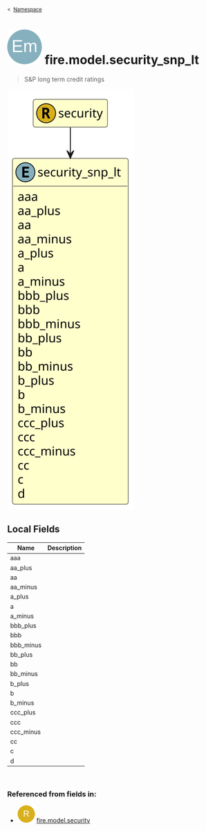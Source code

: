 <sub>&lt;&nbsp; [Namespace](index.md)</sub>
# <img src='images/enumType-lg.svg'/> fire.model.security_snp_lt
>  
>S&P long term credit ratings
> 
<img src='images/fire.model.security_snp_lt.svg'/>


## Local Fields


| Name        | Description |
| ----------- | ----------- |
| aaa |   |
| aa_plus |   |
| aa |   |
| aa_minus |   |
| a_plus |   |
| a |   |
| a_minus |   |
| bbb_plus |   |
| bbb |   |
| bbb_minus |   |
| bb_plus |   |
| bb |   |
| bb_minus |   |
| b_plus |   |
| b |   |
| b_minus |   |
| ccc_plus |   |
| ccc |   |
| ccc_minus |   |
| cc |   |
| c |   |
| d |   |

<br/>

### Referenced from fields in:
- <img src='images/recordType.svg'/> [fire.model.security](UDT-fire.model.security.md)
